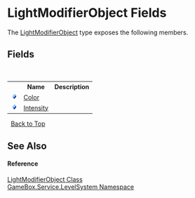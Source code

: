 # LightModifierObject Fields
 

The <a href="dc5b7b39-c32c-b4dd-22e7-8dfe81ae339a">LightModifierObject</a> type exposes the following members.


## Fields
&nbsp;<table><tr><th></th><th>Name</th><th>Description</th></tr><tr><td>![Public field](media/pubfield.gif "Public field")</td><td><a href="e7cfc58b-e10e-c4f2-7ef5-a295922c953b">Color</a></td><td></td></tr><tr><td>![Public field](media/pubfield.gif "Public field")</td><td><a href="6a0f876d-6ddc-d7e7-02dc-4661514faaa6">Intensity</a></td><td></td></tr></table>&nbsp;
<a href="#lightmodifierobject-fields">Back to Top</a>

## See Also


#### Reference
<a href="dc5b7b39-c32c-b4dd-22e7-8dfe81ae339a">LightModifierObject Class</a><br /><a href="624c2ca8-2880-f7a3-3eb1-01587cc3f61e">GameBox.Service.LevelSystem Namespace</a><br />
